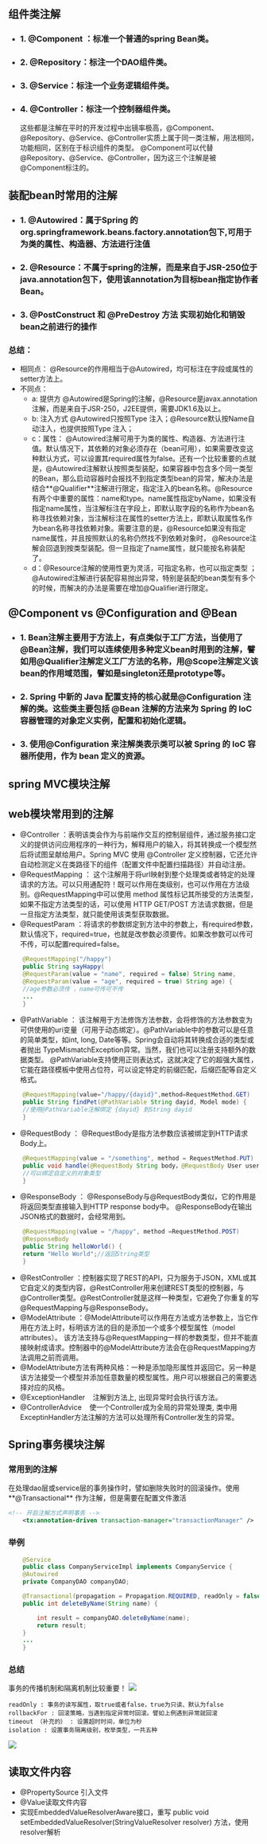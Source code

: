 ## 组件类注解
* ### 1. @Component ：标准一个普通的spring Bean类。
* ### 2.  @Repository：标注一个DAO组件类。 
* ### 3. @Service：标注一个业务逻辑组件类。 
* ### 4. @Controller：标注一个控制器组件类。
   这些都是注解在平时的开发过程中出镜率极高，@Component、@Repository、@Service、@Controller实质上属于同一类注解，用法相同，功能相同，区别在于标识组件的类型。 @Component可以代替@Repository、@Service、@Controller，因为这三个注解是被@Component标注的。
## 装配bean时常用的注解
* ### 1. @Autowired：属于Spring 的org.springframework.beans.factory.annotation包下,可用于为类的属性、构造器、方法进行注值 
* ### 2. @Resource：不属于spring的注解，而是来自于JSR-250位于java.annotation包下，使用该annotation为目标bean指定协作者Bean。 
* ### 3. @PostConstruct 和 @PreDestroy 方法 实现初始化和销毁bean之前进行的操作
  
### 总结：
   * 相同点：
    @Resource的作用相当于@Autowired，均可标注在字段或属性的setter方法上。 
   * 不同点：
     *  a: 提供方 @Autowired是Spring的注解，@Resource是javax.annotation注解，而是来自于JSR-250，J2EE提供，需要JDK1.6及以上。
     *  b: 注入方式 @Autowired只按照Type 注入；@Resource默认按Name自动注入，也提供按照Type 注入；
     *  c：属性：
       @Autowired注解可用于为类的属性、构造器、方法进行注值。默认情况下，其依赖的对象必须存在（bean可用），如果需要改变这种默认方式，可以设置其required属性为false。还有一个比较重要的点就是，@Autowired注解默认按照类型装配，如果容器中包含多个同一类型的Bean，那么启动容器时会报找不到指定类型bean的异常，解决办法是结合**@Qualifier**注解进行限定，指定注入的bean名称。@Resource有两个中重要的属性：name和type。name属性指定byName，如果没有指定name属性，当注解标注在字段上，即默认取字段的名称作为bean名称寻找依赖对象，当注解标注在属性的setter方法上，即默认取属性名作为bean名称寻找依赖对象。需要注意的是，@Resource如果没有指定name属性，并且按照默认的名称仍然找不到依赖对象时， @Resource注解会回退到按类型装配。但一旦指定了name属性，就只能按名称装配了。
     * d：@Resource注解的使用性更为灵活，可指定名称，也可以指定类型 ；@Autowired注解进行装配容易抛出异常，特别是装配的bean类型有多个的时候，而解决的办法是需要在增加@Qualifier进行限定。
## @Component vs @Configuration and @Bean
* ### 1. Bean注解主要用于方法上，有点类似于工厂方法，当使用了@Bean注解，我们可以连续使用多种定义bean时用到的注解，譬如用@Qualifier注解定义工厂方法的名称，用@Scope注解定义该bean的作用域范围，譬如是singleton还是prototype等。
* ### 2. Spring 中新的 Java 配置支持的核心就是@Configuration 注解的类。这些类主要包括 @Bean 注解的方法来为 Spring 的 IoC 容器管理的对象定义实例，配置和初始化逻辑。
* ### 3. 使用@Configuration 来注解类表示类可以被 Spring 的 IoC 容器所使用，作为 bean 定义的资源。
## spring MVC模块注解
## web模块常用到的注解
* @Controller ：表明该类会作为与前端作交互的控制层组件，通过服务接口定义的提供访问应用程序的一种行为，解释用户的输入，将其转换成一个模型然后将试图呈献给用户。Spring MVC 使用 @Controller 定义控制器，它还允许自动检测定义在类路径下的组件（配置文件中配置扫描路径）并自动注册。
* @RequestMapping ： 这个注解用于将url映射到整个处理类或者特定的处理请求的方法。可以只用通配符！既可以作用在类级别，也可以作用在方法级别。@RequestMapping中可以使用 method 属性标记其所接受的方法类型，如果不指定方法类型的话，可以使用 HTTP GET/POST 方法请求数据，但是一旦指定方法类型，就只能使用该类型获取数据。
* @RequestParam ：将请求的参数绑定到方法中的参数上，有required参数，默认情况下，required=true，也就是改参数必须要传。如果改参数可以传可不传，可以配置required=false。
```java
    @RequestMapping("/happy")
    public String sayHappy(
    @RequestParam(value = "name", required = false) String name,
    @RequestParam(value = "age", required = true) String age) {
    //age参数必须传 ，name可传可不传
    ...
    }
```
* @PathVariable ： 该注解用于方法修饰方法参数，会将修饰的方法参数变为可供使用的uri变量（可用于动态绑定）。@PathVariable中的参数可以是任意的简单类型，如int, long, Date等等。Spring会自动将其转换成合适的类型或者抛出 TypeMismatchException异常。当然，我们也可以注册支持额外的数据类型。
@PathVariable支持使用正则表达式，这就决定了它的超强大属性，它能在路径模板中使用占位符，可以设定特定的前缀匹配，后缀匹配等自定义格式。
```java
    @RequestMapping(value="/happy/{dayid}",method=RequestMethod.GET)
    public String findPet(@PathVariable String dayid, Model mode) {
    //使用@PathVariable注解绑定 {dayid} 到String dayid
    }
```
* @RequestBody ： @RequestBody是指方法参数应该被绑定到HTTP请求Body上。
```java
    @RequestMapping(value = "/something", method = RequestMethod.PUT)
    public void handle(@RequestBody String body，@RequestBody User user){
    //可以绑定自定义的对象类型
    }
```
* @ResponseBody ： @ResponseBody与@RequestBody类似，它的作用是将返回类型直接输入到HTTP response body中。
@ResponseBody在输出JSON格式的数据时，会经常用到。
```java
    @RequestMapping(value = "/happy", method =RequestMethod.POST)
    @ResponseBody
    public String helloWorld() {    
    return "Hello World";//返回String类型
    }
```
* @RestController ：控制器实现了REST的API，只为服务于JSON，XML或其它自定义的类型内容，@RestController用来创建REST类型的控制器，与@Controller类型。@RestController就是这样一种类型，它避免了你重复的写@RequestMapping与@ResponseBody。
* @ModelAttribute ：@ModelAttribute可以作用在方法或方法参数上，当它作用在方法上时，标明该方法的目的是添加一个或多个模型属性（model attributes）。
该方法支持与@RequestMapping一样的参数类型，但并不能直接映射成请求。控制器中的@ModelAttribute方法会在@RequestMapping方法调用之前而调用。
* @ModelAttribute方法有两种风格：一种是添加隐形属性并返回它。另一种是该方法接受一个模型并添加任意数量的模型属性。用户可以根据自己的需要选择对应的风格。
* @ExceptionHandler    注解到方法上, 出现异常时会执行该方法。
* @ControllerAdvice    使一个Controller成为全局的异常处理类, 类中用ExceptinHandler方法注解的方法可以处理所有Controller发生的异常。

## Spring事务模块注解
### 常用到的注解
在处理dao层或service层的事务操作时，譬如删除失败时的回滚操作。使用**@Transactional** 作为注解，但是需要在配置文件激活
```xml
<!-- 开启注解方式声明事务 -->
    <tx:annotation-driven transaction-manager="transactionManager" />
```
### 举例
```java
    @Service
    public class CompanyServiceImpl implements CompanyService {
    @Autowired
    private CompanyDAO companyDAO;

    @Transactional(propagation = Propagation.REQUIRED, readOnly = false, rollbackFor = Exception.class)
    public int deleteByName(String name) {

        int result = companyDAO.deleteByName(name);
        return result;
    }
    ...
    }
```
### 总结
事务的传播机制和隔离机制比较重要！
![](img/SpringTransaction.jpg)
```
readOnly : 事务的读写属性，取true或者false，true为只读、默认为false
rollbackFor : 回滚策略，当遇到指定异常时回滚。譬如上例遇到异常就回滚
timeout （补充的） : 设置超时时间，单位为秒
isolation : 设置事务隔离级别，枚举类型，一共五种
```
![](img/SpringTransactial.jpg)
## 读取文件内容
* @PropertySource 引入文件
* @Value读取文件内容
* 实现EmbeddedValueResolverAware接口，重写 public void setEmbeddedValueResolver(StringValueResolver resolver) 方法，使用resolver解析